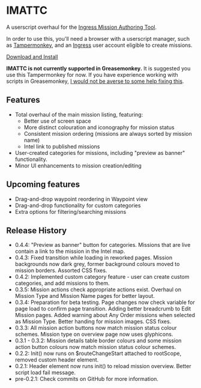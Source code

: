 # IMATTC
A userscript overhaul for the [Ingress Mission Authoring Tool](https://mission-author-dot-betaspike.appspot.com/).

In order to use this, you'll need a browser with a userscript manager, such as [Tampermonkey](https://tampermonkey.net/), and an [Ingress](https://ingress.com/) user account eligible to create missions.

[Download and Install](https://github.com/andyjennings314/IMATTC/raw/master/IMATTC.user.js)

**IMATTC is not currently supported in Greasemonkey.** It is suggested you use this Tampermonkey for now. If you have experience working with scripts in Greasemonkey, [I would not be averse to some help fixing this](https://github.com/andyjennings314/IMATTC/issues/9).

## Features
- Total overhaul of the main mission listing, featuring:
  - Better use of screen space
  - More distinct colouration and iconography for mission status
  - Consistent mission ordering (missions are always sorted by mission name)
  - Intel link to published missions
- User-created categories for missions, including "preview as banner" functionality.
- Minor UI enhancements to mission creation/editing

## Upcoming features
- Drag-and-drop waypoint reordering in Waypoint view
- Drag-and-drop functionality for custom categories
- Extra options for filtering/searching missions

## Release History
- 0.4.4: "Preview as banner" button for categories. Missions that are live contain a link to the mission in the Intel map.
- 0.4.3: Fixed transition while loading in reworked pages. Mission backgrounds now dark grey, former background colours moved to mission borders. Assorted CSS fixes.
- 0.4.2: Implemented custom category feature - user can create custom categories, and add missions to them.
- 0.3.5: Mission actions check appropriate actions exist. Overhaul on Mission Type and Mission Name pages for better layout.
- 0.3.4: Preparation for beta testing. Page changes now check variable for page load to confirm page transition. Adding better breadcrumb to Edit Mission pages. Added warning about Any Order missions when selected as Mission Type. Better handing for mission images. CSS fixes.
- 0.3.3: All mission action buttons now match mission status colour schemes. Mission type on overview page now uses glyphicons.
- 0.3.1 - 0.3.2: Mission details table border colours and some mission action button colours now match mission status colour schemes.
- 0.2.2: Init() now runs on $routeChangeStart attached to rootScope, removed custom header element.
- 0.2.1: Header element now runs init() to reload mission overview. Better script load fail message.
- pre-0.2.1: Check commits on GitHub for more information.

